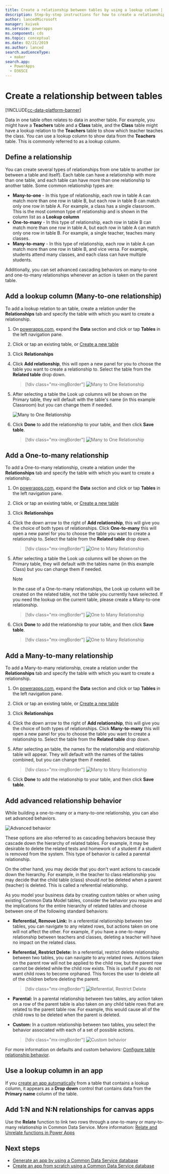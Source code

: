 ```yaml
---
title: Create a relationship between tables by using a lookup column | Microsoft Docs
description: Step-by-step instructions for how to create a relationship between tables in Power Apps by using a lookup column.
author: lancedMicrosoft
manager: kvivek
ms.service: powerapps
ms.component: cds
ms.topic: conceptual
ms.date: 02/21/2019
ms.author: lanced
search.audienceType: 
  - maker
search.app: 
  - PowerApps
  - D365CE
---
```


# Create a relationship between tables
[!INCLUDE[cc-data-platform-banner](../../includes/cc-data-platform-banner.md)]

Data in one table often relates to data in another table. For example, you might have a **Teachers** table and a **Class** table, and the **Class** table might have a lookup relation to the **Teachers** table to show which teacher teaches the class. You can use a lookup column to show data from the **Teachers** table. This is commonly referred to as a lookup column.

## Define a relationship
You can create several types of relationships from one table to another (or between a table and itself). Each table can have a relationship with more than one table, and each table can have more than one relationship to another table. Some common relationship types are:

* **Many-to-one** - In this type of relationship, each row in table A can match more than one row in table B, but each row in table B can match only one row in table A. For example, a class has a single classroom. This is the most common type of relationship and is shown in the column list as a **Lookup column**
* **One-to-many** - In this type of relationship, each row in table B can match more than one row in table A, but each row in table A can match only one row in table B. For example, a single teacher, teaches many classes.
* **Many-to-many** - In this type of relationship, each row in table A can match more than one row in table B, and vice versa. For example, students attend many classes, and each class can have multiple students.

Additionally, you can set advanced cascading behaviors on many-to-one and one-to-many relationships whenever an action is taken on the parent table.

## Add a lookup column (Many-to-one relationship)

To add a lookup relation to an table, create a relation under the **Relationships** tab and specify the table with which you want to create a relationship.

1. On [powerapps.com](https://make.powerapps.com/?utm_source=padocs&utm_medium=linkinadoc&utm_campaign=referralsfromdoc), expand the **Data** section and click or tap **Tables** in the left navigation pane.

2. Click or tap an existing table, or [Create a new table](data-platform-create-entity.md)

3. Click **Relationships**

4. Click **Add relationship**, this will open a new panel for you to choose the table you want to create a relationship to. Select the table from the **Related table** drop down.

    > [!div class="mx-imgBorder"] 
    > ![Many to One Relationship](./media/data-platform-cds-newrelationship/manytoone-1.png "Many to One Relationship")

5. After selecting a table the Look up columns will be shown on the Primary table, they will default with the table's name (in this example Classroom) but you can change them if needed.

    ![Many to One Relationship](./media/data-platform-cds-newrelationship/manytoone-2.png "Many to One Relationship")

6. Click **Done** to add the relationship to your table, and then click **Save table**.

    > [!div class="mx-imgBorder"] 
    > ![Many to One Relationship](./media/data-platform-cds-newrelationship/manytoone-3.png "Many to One Relationship")

## Add a One-to-many relationship

To add a One-to-many relationship, create a relation under the **Relationships** tab and specify the table with which you want to create a relationship.

1. On [powerapps.com](https://make.powerapps.com/?utm_source=padocs&utm_medium=linkinadoc&utm_campaign=referralsfromdoc), expand the **Data** section and click or tap **Tables** in the left navigation pane.

2. Click or tap an existing table, or [Create a new table](data-platform-create-entity.md)

3. Click **Relationships**

4. Click  the down arrow to the right of **Add relationship**, this will give you the choice of both types of relationships. Click **One-to-many** this will open a new panel for you to choose the table you want to create a relationship to. Select the table from the **Related table** drop down.
    > [!div class="mx-imgBorder"] 
    > ![One to Many Relationship](./media/data-platform-cds-newrelationship/onetomany-1.png "One to Many Relationship")

5. After selecting a table the Look up columns will be shown on the Primary table, they will default with the tables name (in this example Class) but you can change them if needed.

    > [!NOTE]
    > In the case of a One-to-many relationships, the Look up column will be created on the related table, not the table you currently have selected. If you need the lookup on the current table, please create a Many-to-one relationship.

    > [!div class="mx-imgBorder"] 
    > ![One to Many Relationship](./media/data-platform-cds-newrelationship/onetomany-2.png "One to Many Relationship")

6. Click **Done** to add the relationship to your table, and then click **Save table**.

    > [!div class="mx-imgBorder"] 
    > ![One to Many Relationship](./media/data-platform-cds-newrelationship/onetomany-3.png "One to Many Relationship")

## Add a Many-to-many relationship
To add a Many-to-many relationship, create a relation under the **Relationships** tab and specify the table with which you want to create a relationship.

1. On [powerapps.com](https://make.powerapps.com/?utm_source=padocs&utm_medium=linkinadoc&utm_campaign=referralsfromdoc), expand the **Data** section and click or tap **Tables** in the left navigation pane.

2. Click or tap an existing table, or [Create a new table](data-platform-create-entity.md)

3. Click **Relationships**

4. Click  the down arrow to the right of **Add relationship**, this will give you the choice of both types of relationships. Click **Many-to-many** this will open a new panel for you to choose the table you want to create a relationship to. Select the table from the **Related table** drop down.

5. After selecting an table, the names for the relationship and relationship table will appear. They will default with the names of the tables combined, but you can change them if needed.

    > [!div class="mx-imgBorder"] 
    > ![Many to Many Relationship](./media/data-platform-cds-newrelationship/manytomany-1.png "Many to Many Relationship")

6. Click **Done** to add the relationship to your table, and then click **Save table**.


## Add advanced relationship behavior

While building a one-to-many or a many-to-one relationship, you can also set advanced behaviors.

![Advanced behavior](./media/data-platform-cds-newrelationship/advanced-1.png "Advanced behavior")

These options are also referred to as cascading behaviors because they cascade down the hierarchy of related tables. For example, it may be desirable to delete the related tests and homework of a student if a student is removed from the system. This type of behavior is called a parental relationship.

On the other hand, you may decide that you don't want  actions to cascade down the hierarchy. For example, in the teacher to class relationship you may decide that the child table (class) should *not* be deleted when a parent (teacher) is deleted. This is called a referential relationship.

As you model your business data by creating custom tables or when using existing Common Data Model tables, consider the behavior you require and the implications for the entire hierarchy of related tables and choose between one of the following standard behaviors:

* **Referential, Remove Link:** In a referential relationship between two tables, you can navigate to any related rows, but actions taken on one will not affect the other. For example, if you have a one-to-many relationship between teachers and classes, deleting a teacher will have no impact on the related class.

* **Referential, Restrict Delete:** In a referential, restrict delete relationship between two tables, you can navigate to any related rows. Actions taken on the parent row will not be applied to the child row, but the parent row cannot be deleted while the child row exists. This is useful if you do not want child rows to become orphaned. This forces the user to delete all of the children before deleting the parent.

    > [!div class="mx-imgBorder"] 
    > ![Referential, Restrict Delete](./media/data-platform-cds-newrelationship/advanced-3.png "Referential, Restrict Delete")

* **Parental:** In a parental relationship between two tables, any action taken on a row of the parent table is also taken on any child table rows that are related to the parent table row. For example, this would cause all of the child rows to be deleted when the parent is deleted.

* **Custom:** In a custom relationship between two tables, you select the behavior associated with each of a set of possible actions. 

    > [!div class="mx-imgBorder"] 
    > ![Custom behavior](./media/data-platform-cds-newrelationship/advanced-2.png "Custom behavior")

For more information on defaults and custom behaviors: [Configure table relationship behavior](entity-relationship-behavior.md).



## Use a lookup column in an app
If you [create an app automatically](../canvas-apps/data-platform-create-app.md) from a table that contains a lookup column, it appears as a **Drop down** control that contains data from the **Primary name** column of the table.

## Add 1:N and N:N relationships for canvas apps
Use the **Relate** function to link two rows through a one-to-many or many-to-many relationship in Common Data Service. More information: [Relate and Unrelate functions in Power Apps](../canvas-apps/functions/function-relate-unrelate.md)

## Next steps
* [Generate an app by using a Common Data Service database](../canvas-apps/data-platform-create-app.md)
* [Create an app from scratch using a Common Data Service database](../canvas-apps/data-platform-create-app-scratch.md)

